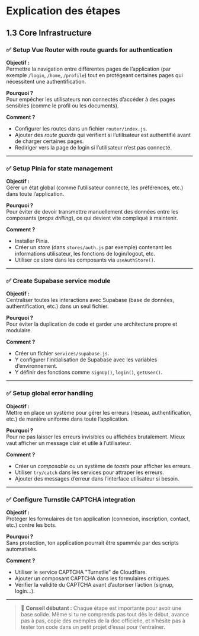 # Explication des étapes

## 1.3 Core Infrastructure

### ✅ Setup Vue Router with route guards for authentication

**Objectif :**  
Permettre la navigation entre différentes pages de l’application (par exemple `/login`, `/home`, `/profile`) tout en protégeant certaines pages qui nécessitent une authentification.

**Pourquoi ?**  
Pour empêcher les utilisateurs non connectés d’accéder à des pages sensibles (comme le profil ou les documents).

**Comment ?**

- Configurer les routes dans un fichier `router/index.js`.
- Ajouter des _route guards_ qui vérifient si l’utilisateur est authentifié avant de charger certaines pages.
- Rediriger vers la page de login si l’utilisateur n’est pas connecté.

---

### ✅ Setup Pinia for state management

**Objectif :**  
Gérer un état global (comme l’utilisateur connecté, les préférences, etc.) dans toute l’application.

**Pourquoi ?**  
Pour éviter de devoir transmettre manuellement des données entre les composants (_props drilling_), ce qui devient vite compliqué à maintenir.

**Comment ?**

- Installer Pinia.
- Créer un _store_ (dans `stores/auth.js` par exemple) contenant les informations utilisateur, les fonctions de login/logout, etc.
- Utiliser ce store dans les composants via `useAuthStore()`.

---

### ✅ Create Supabase service module

**Objectif :**  
Centraliser toutes les interactions avec Supabase (base de données, authentification, etc.) dans un seul fichier.

**Pourquoi ?**  
Pour éviter la duplication de code et garder une architecture propre et modulaire.

**Comment ?**

- Créer un fichier `services/supabase.js`.
- Y configurer l'initialisation de Supabase avec les variables d’environnement.
- Y définir des fonctions comme `signUp()`, `login()`, `getUser()`.

---

### ✅ Setup global error handling

**Objectif :**  
Mettre en place un système pour gérer les erreurs (réseau, authentification, etc.) de manière uniforme dans toute l’application.

**Pourquoi ?**  
Pour ne pas laisser les erreurs invisibles ou affichées brutalement. Mieux vaut afficher un message clair et utile à l’utilisateur.

**Comment ?**

- Créer un _composable_ ou un système de _toasts_ pour afficher les erreurs.
- Utiliser `try/catch` dans les services pour attraper les erreurs.
- Ajouter des messages d’erreur dans l’interface utilisateur si besoin.

---

### ✅ Configure Turnstile CAPTCHA integration

**Objectif :**  
Protéger les formulaires de ton application (connexion, inscription, contact, etc.) contre les bots.

**Pourquoi ?**  
Sans protection, ton application pourrait être spammée par des scripts automatisés.

**Comment ?**

- Utiliser le service CAPTCHA "Turnstile" de Cloudflare.
- Ajouter un composant CAPTCHA dans les formulaires critiques.
- Vérifier la validité du CAPTCHA avant d’autoriser l’action (signup, login...).

---

> 📌 **Conseil débutant :** Chaque étape est importante pour avoir une base solide. Même si tu ne comprends pas tout dès le début, avance pas à pas, copie des exemples de la doc officielle, et n’hésite pas à tester ton code dans un petit projet d’essai pour t’entraîner.
